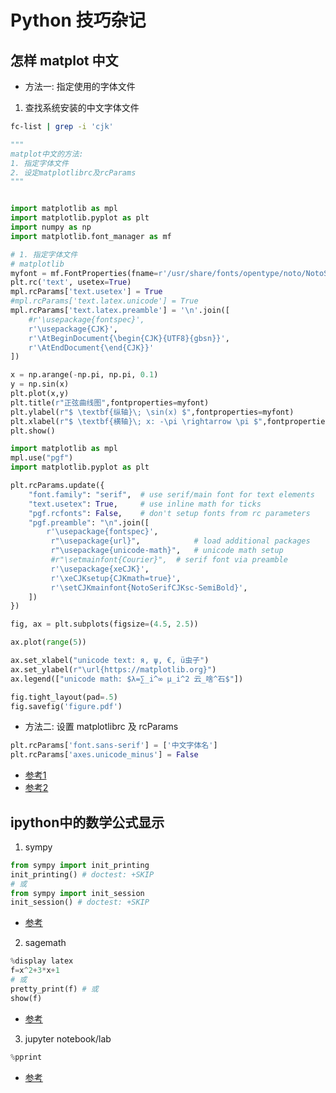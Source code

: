 # Python 技巧杂记

## 怎样 matplot 中文
* 方法一: 指定使用的字体文件
1. 查找系统安装的中文字体文件
```bash
fc-list | grep -i 'cjk'
```

```python
"""
matplot中文的方法:
1. 指定字体文件
2. 设定matplotlibrc及rcParams
"""


import matplotlib as mpl
import matplotlib.pyplot as plt
import numpy as np
import matplotlib.font_manager as mf

# 1. 指定字体文件
# matplotlib 
myfont = mf.FontProperties(fname=r'/usr/share/fonts/opentype/noto/NotoSerifCJK-Bold.ttc')
plt.rc('text', usetex=True)
mpl.rcParams['text.usetex'] = True
#mpl.rcParams['text.latex.unicode'] = True
mpl.rcParams['text.latex.preamble'] = '\n'.join([
    #r'\usepackage{fontspec}',
    r'\usepackage{CJK}',
    r'\AtBeginDocument{\begin{CJK}{UTF8}{gbsn}}',
    r'\AtEndDocument{\end{CJK}}'
])

x = np.arange(-np.pi, np.pi, 0.1)
y = np.sin(x)
plt.plot(x,y) 
plt.title(r"正弦曲线图",fontproperties=myfont) 
plt.ylabel(r"$ \textbf{纵轴}\; \sin(x) $",fontproperties=myfont) 
plt.xlabel(r"$ \textbf{横轴}\; x: -\pi \rightarrow \pi $",fontproperties=myfont)  
plt.show()
```

```python
import matplotlib as mpl
mpl.use("pgf")
import matplotlib.pyplot as plt

plt.rcParams.update({
    "font.family": "serif",  # use serif/main font for text elements
    "text.usetex": True,     # use inline math for ticks
    "pgf.rcfonts": False,    # don't setup fonts from rc parameters
    "pgf.preamble": "\n".join([
        r'\usepackage{fontspec}',
         r"\usepackage{url}",            # load additional packages
         r"\usepackage{unicode-math}",   # unicode math setup
         #r"\setmainfont{Courier}",  # serif font via preamble
         r'\usepackage{xeCJK}',
         r'\xeCJKsetup{CJKmath=true}',
         r'\setCJKmainfont{NotoSerifCJKsc-SemiBold}',
    ])
})

fig, ax = plt.subplots(figsize=(4.5, 2.5))

ax.plot(range(5))

ax.set_xlabel("unicode text: я, ψ, €, ü虫子")
ax.set_ylabel(r"\url{https://matplotlib.org}")
ax.legend(["unicode math: $λ=∑_i^∞ μ_i^2 云_啥^石$"])

fig.tight_layout(pad=.5)
fig.savefig('figure.pdf')
```

* 方法二: 设置 matplotlibrc 及 rcParams

```python
plt.rcParams['font.sans-serif'] = ['中文字体名'] 
plt.rcParams['axes.unicode_minus'] = False
```
* [参考1](https://medium.com/marketingdatascience/%E8%A7%A3%E6%B1%BApython-3-matplotlib%E8%88%87seaborn%E8%A6%96%E8%A6%BA%E5%8C%96%E5%A5%97%E4%BB%B6%E4%B8%AD%E6%96%87%E9%A1%AF%E7%A4%BA%E5%95%8F%E9%A1%8C-f7b3773a889b)
* [参考2](https://www.zhihu.com/question/55035983)

## ipython中的数学公式显示

1. sympy
```python
from sympy import init_printing
init_printing() # doctest: +SKIP
# 或
from sympy import init_session
init_session() # doctest: +SKIP

```
* [参考](https://docs.sympy.org/latest/tutorial/printing.html)

2. sagemath
```python
%display latex
f=x^2+3*x+1
# 或
pretty_print(f) # 或
show(f)
```
* [参考](https://github.com/nteract/nteract/issues/3364)

3. jupyter notebook/lab
```python
%pprint
```
* [参考](https://ipython.readthedocs.io/en/stable/interactive/magics.html?highlight=pprint)

